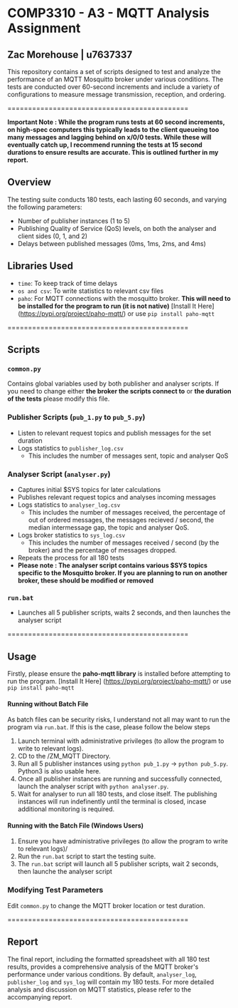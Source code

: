 # COMP3310 - A3 - MQTT Analysis Assignment
## Zac Morehouse | u7637337 

This repository contains a set of scripts designed to test and analyze the performance of an MQTT Mosquitto broker under various conditions. The tests are conducted over 60-second increments and include a variety of configurations to measure message transmission, reception, and ordering.

============================================

**Important Note : While the program runs tests at 60 second increments, on high-spec computers this typically leads to the client queueing too many messages and lagging behind on x/0/0 tests. While these will eventually catch up, I recommend running the tests at 15 second durations to ensure results are accurate. This is outlined further in my report.** 
 
## Overview

The testing suite conducts 180 tests, each lasting 60 seconds, and varying the following parameters:
- Number of publisher instances (1 to 5)
- Publishing Quality of Service (QoS) levels, on both the analyser and client sides (0, 1, and 2)
- Delays between published messages (0ms, 1ms, 2ms, and 4ms)

## Libraries Used
- `time`: To keep track of time delays
- `os and csv`: To write statistics to relevant csv files
- `paho`: For MQTT connections with the mosquitto broker. **This will need to be installed for the program to run (it is not native)** 
[Install It Here] (https://pypi.org/project/paho-mqtt/) or use `pip install paho-mqtt`

============================================

## Scripts

### `common.py`
Contains global variables used by both publisher and analyser scripts. 
If you need to change either **the broker the scripts connect to** or **the duration of the tests** please modify this file. 

### Publisher Scripts (`pub_1.py` to `pub_5.py`)
- Listen to relevant request topics and publish messages for the set duration
- Logs statistics to `publisher_log.csv`
    - This includes the number of messages sent, topic and analyser QoS

### Analyser Script (`analyser.py`)
- Captures initial $SYS topics for later calculations
- Publishes relevant request topics and analyses incoming messages
- Logs statistics to `analyser_log.csv`
    - This includes the number of messages received, the percentage of out of ordered messages, the messages recieved / second, the median intermessage gap, the topic and analyser QoS.
- Logs broker statistics to `sys_log.csv`
    - This includes the number of messages received / second (by the broker) and the percentage of messages dropped.
- Repeats the process for all 180 tests
- **Please note : The analyser script contains various $SYS topics specific to the Mosquitto broker. If you are planning to run on another broker, these should be modified or removed**

### `run.bat`
- Launches all 5 publisher scripts, waits 2 seconds, and then launches the analyser script

============================================

## Usage
Firstly, please ensure the **paho-mqtt library** is installed before attempting to run the program.
[Install It Here] (https://pypi.org/project/paho-mqtt/) or use `pip install paho-mqtt`

#### Running without Batch File
As batch files can be security risks, I understand not all may want to run the program via `run.bat`. If this is the case, please follow the below steps 
1. Launch terminal with administrative privileges (to allow the program to write to relevant logs).
2. CD to the /ZM_MQTT Directory.
3. Run all 5 publisher instances using `python pub_1.py` -> `python pub_5.py`. Python3 is also usable here. 
4. Once all publisher instances are running and successfully connected, launch the analyser script with `python analyser.py`.
5. Wait for analyser to run all 180 tests, and close itself. The publishing instances will run indefinently until the terminal is closed, incase additional monitoring is required. 

#### Running with the Batch File (Windows Users)
1. Ensure you have administrative privileges (to allow the program to write to relevant logs)/
2. Run the `run.bat` script to start the testing suite.
3. The `run.bat` script will launch all 5 publisher scripts, wait 2 seconds, then launche the analyser script

### Modifying Test Parameters
Edit `common.py` to change the MQTT broker location or test duration.

============================================

## Report
The final report, including the formatted spreadsheet with all 180 test results, provides a comprehensive analysis of the MQTT broker's performance under various conditions. By default, `analyser_log`, `publisher_log` and `sys_log` will contain my 180 tests. For more detailed analysis and discussion on MQTT statistics, please refer to the accompanying report.

